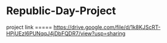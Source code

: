 # Republic-Day-Project




project link ===== https://drive.google.com/file/d/1k8KJScRT-HPjUEzI6PUNqqJ4jDbFQDR7/view?usp=sharing
